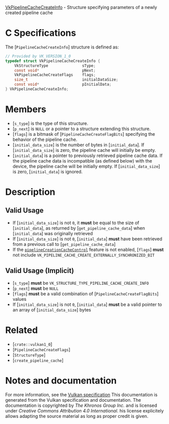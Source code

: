 [VkPipelineCacheCreateInfo](https://www.khronos.org/registry/vulkan/specs/1.3-extensions/man/html/VkPipelineCacheCreateInfo.html) - Structure specifying parameters of a newly created pipeline cache

# C Specifications
The [`PipelineCacheCreateInfo`] structure is defined as:
```c
// Provided by VK_VERSION_1_0
typedef struct VkPipelineCacheCreateInfo {
    VkStructureType               sType;
    const void*                   pNext;
    VkPipelineCacheCreateFlags    flags;
    size_t                        initialDataSize;
    const void*                   pInitialData;
} VkPipelineCacheCreateInfo;
```

# Members
- [`s_type`] is the type of this structure.
- [`p_next`] is `NULL` or a pointer to a structure extending this structure.
- [`flags`] is a bitmask of [`PipelineCacheCreateFlagBits`] specifying the behavior of the pipeline cache.
- [`initial_data_size`] is the number of bytes in [`initial_data`]. If [`initial_data_size`] is zero, the pipeline cache will initially be empty.
- [`initial_data`] is a pointer to previously retrieved pipeline cache data. If the pipeline cache data is incompatible (as defined below) with the device, the pipeline cache will be initially empty. If [`initial_data_size`] is zero, [`initial_data`] is ignored.

# Description
## Valid Usage
-    If [`initial_data_size`] is not `0`, it  **must**  be equal to the size of [`initial_data`], as returned by [`get_pipeline_cache_data`] when [`initial_data`] was originally retrieved
-    If [`initial_data_size`] is not `0`, [`initial_data`] **must**  have been retrieved from a previous call to [`get_pipeline_cache_data`]
-    If the [`pipelineCreationCacheControl`](https://www.khronos.org/registry/vulkan/specs/1.3-extensions/html/vkspec.html#features-pipelineCreationCacheControl) feature is not enabled, [`flags`] **must**  not include `VK_PIPELINE_CACHE_CREATE_EXTERNALLY_SYNCHRONIZED_BIT`

## Valid Usage (Implicit)
-  [`s_type`] **must**  be `VK_STRUCTURE_TYPE_PIPELINE_CACHE_CREATE_INFO`
-  [`p_next`] **must**  be `NULL`
-  [`flags`] **must**  be a valid combination of [`PipelineCacheCreateFlagBits`] values
-    If [`initial_data_size`] is not `0`, [`initial_data`] **must**  be a valid pointer to an array of [`initial_data_size`] bytes

# Related
- [`crate::vulkan1_0`]
- [`PipelineCacheCreateFlags`]
- [`StructureType`]
- [`create_pipeline_cache`]

# Notes and documentation
For more information, see the [Vulkan specification](https://www.khronos.org/registry/vulkan/specs/1.3-extensions/html/vkspec.html)
This documentation is generated from the Vulkan specification and documentation.
The documentation is copyrighted by *The Khronos Group Inc.* and is licensed under *Creative Commons Attribution 4.0 International*.
his license explicitely allows adapting the source material as long as proper credit is given.
        
